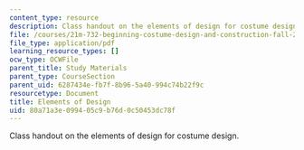 ```yaml
---
content_type: resource
description: Class handout on the elements of design for costume design.
file: /courses/21m-732-beginning-costume-design-and-construction-fall-2008/80a71a3e099405c9b76d0c50453dc78f_design.pdf
file_type: application/pdf
learning_resource_types: []
ocw_type: OCWFile
parent_title: Study Materials
parent_type: CourseSection
parent_uid: 6287434e-fb7f-8b96-5a40-994c74b22f9c
resourcetype: Document
title: Elements of Design
uid: 80a71a3e-0994-05c9-b76d-0c50453dc78f
---
```

Class handout on the elements of design for costume design.

